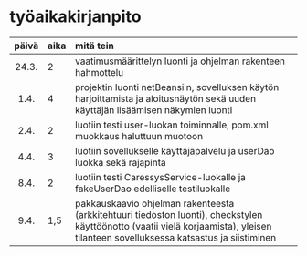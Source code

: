 # työaikakirjanpito

| päivä | aika | mitä tein  |
| :----:|:-----| :-----|
| 24.3. | 2    | vaatimusmäärittelyn luonti ja ohjelman rakenteen hahmottelu |
| 1.4. |   4  | projektin luonti netBeansiin, sovelluksen käytön harjoittamista ja aloitusnäytön sekä uuden käyttäjän lisäämisen näkymien luonti |
| 2.4.  |   2   | luotiin testi user-luokan toiminnalle, pom.xml muokkaus haluttuun muotoon |
| 4.4.  |   3   | luotiin sovellukselle käyttäjäpalvelu ja userDao luokka sekä rajapinta |
| 8.4.  |   2   | luotiin testi CaressysService-luokalle ja fakeUserDao edelliselle testiluokalle |
| 9.4.  |  1,5  | pakkauskaavio ohjelman rakenteesta (arkkitehtuuri tiedoston luonti), checkstylen käyttöönotto (vaatii vielä korjaamista), yleisen tilanteen sovelluksessa katsastus ja siistiminen|
